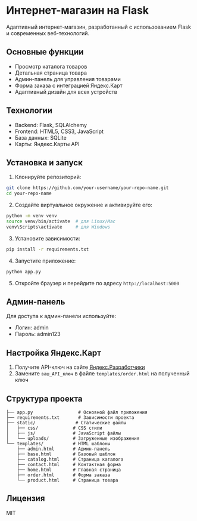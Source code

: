 # Интернет-магазин на Flask

Адаптивный интернет-магазин, разработанный с использованием Flask и современных веб-технологий.

## Основные функции

- Просмотр каталога товаров
- Детальная страница товара
- Админ-панель для управления товарами
- Форма заказа с интеграцией Яндекс.Карт
- Адаптивный дизайн для всех устройств

## Технологии

- Backend: Flask, SQLAlchemy
- Frontend: HTML5, CSS3, JavaScript
- База данных: SQLite
- Карты: Яндекс.Карты API

## Установка и запуск

1. Клонируйте репозиторий:
```bash
git clone https://github.com/your-username/your-repo-name.git
cd your-repo-name
```

2. Создайте виртуальное окружение и активируйте его:
```bash
python -m venv venv
source venv/bin/activate  # для Linux/Mac
venv\Scripts\activate     # для Windows
```

3. Установите зависимости:
```bash
pip install -r requirements.txt
```

4. Запустите приложение:
```bash
python app.py
```

5. Откройте браузер и перейдите по адресу `http://localhost:5000`

## Админ-панель

Для доступа к админ-панели используйте:
- Логин: admin
- Пароль: admin123

## Настройка Яндекс.Карт

1. Получите API-ключ на сайте [Яндекс.Разработчики](https://developer.tech.yandex.ru/)
2. Замените `ваш_API_ключ` в файле `templates/order.html` на полученный ключ

## Структура проекта

```
├── app.py                 # Основной файл приложения
├── requirements.txt       # Зависимости проекта
├── static/               # Статические файлы
│   ├── css/             # CSS стили
│   ├── js/              # JavaScript файлы
│   └── uploads/         # Загруженные изображения
└── templates/           # HTML шаблоны
    ├── admin.html       # Админ-панель
    ├── base.html        # Базовый шаблон
    ├── catalog.html     # Страница каталога
    ├── contact.html     # Контактная форма
    ├── home.html        # Главная страница
    ├── order.html       # Форма заказа
    └── product.html     # Страница товара
```

## Лицензия

MIT 